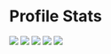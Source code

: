 # Profile Stats
![](https://github-profile-summary-cards.vercel.app/api/cards/profile-details?username=Emrehan-Aydin&theme=github_dark)
![](https://github-profile-summary-cards.vercel.app/api/cards/repos-per-language?username=Emrehan-Aydin&theme=github_dark)
![](https://github-profile-summary-cards.vercel.app/api/cards/most-commit-language?username=Emrehan-Aydin&theme=github_dark)
![](https://github-profile-summary-cards.vercel.app/api/cards/stats?username=Emrehan-Aydin&theme=github_dark)
![](https://github-profile-summary-cards.vercel.app/api/cards/productive-time?username=Emrehan-Aydin&theme=github_dark)
